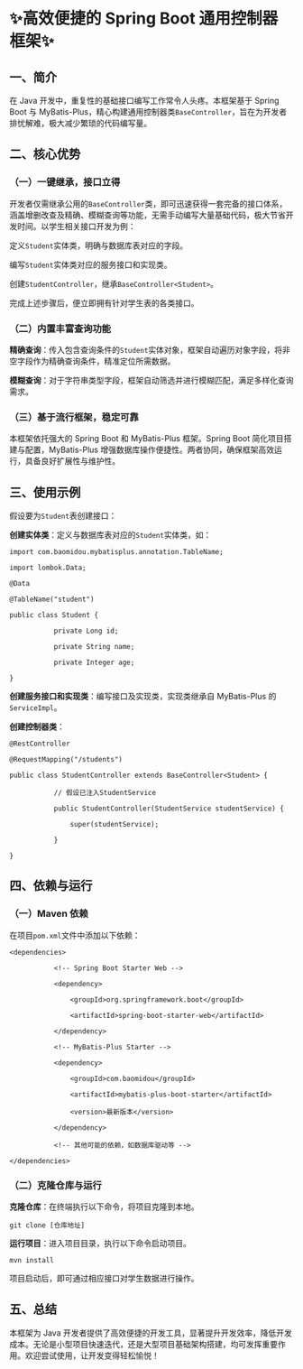 # ✨高效便捷的 Spring Boot 通用控制器框架✨

## 一、简介

在 Java 开发中，重复性的基础接口编写工作常令人头疼。本框架基于 Spring Boot 与 MyBatis-Plus，精心构建通用控制器类`BaseController`，旨在为开发者排忧解难，极大减少繁琐的代码编写量。

## 二、核心优势

### （一）一键继承，接口立得

开发者仅需继承公用的`BaseController`类，即可迅速获得一套完备的接口体系，涵盖增删改查及精确、模糊查询等功能，无需手动编写大量基础代码，极大节省开发时间。以学生相关接口开发为例：

定义`Student`实体类，明确与数据库表对应的字段。

编写`Student`实体类对应的服务接口和实现类。

创建`StudentController`，继承`BaseController<Student>`。

完成上述步骤后，便立即拥有针对学生表的各类接口。

### （二）内置丰富查询功能

**精确查询**：传入包含查询条件的`Student`实体对象，框架自动遍历对象字段，将非空字段作为精确查询条件，精准定位所需数据。

**模糊查询**：对于字符串类型字段，框架自动筛选并进行模糊匹配，满足多样化查询需求。

### （三）基于流行框架，稳定可靠

本框架依托强大的 Spring Boot 和 MyBatis-Plus 框架。Spring Boot 简化项目搭建与配置，MyBatis-Plus 增强数据库操作便捷性。两者协同，确保框架高效运行，具备良好扩展性与维护性。

## 三、使用示例

假设要为`Student`表创建接口：

**创建实体类**：定义与数据库表对应的`Student`实体类，如：



```
import com.baomidou.mybatisplus.annotation.TableName;

import lombok.Data;

@Data

@TableName("student")

public class Student {

           private Long id;

           private String name;

           private Integer age;

}
```

**创建服务接口和实现类**：编写接口及实现类，实现类继承自 MyBatis-Plus 的`ServiceImpl`。

**创建控制器类**：



```
@RestController

@RequestMapping("/students")

public class StudentController extends BaseController<Student> {

           // 假设已注入StudentService

           public StudentController(StudentService studentService) {

               super(studentService);

           }

}
```

## 四、依赖与运行

### （一）Maven 依赖

在项目`pom.xml`文件中添加以下依赖：



```
<dependencies>

           <!-- Spring Boot Starter Web -->

           <dependency>

               <groupId>org.springframework.boot</groupId>

               <artifactId>spring-boot-starter-web</artifactId>

           </dependency>

           <!-- MyBatis-Plus Starter -->

           <dependency>

               <groupId>com.baomidou</groupId>

               <artifactId>mybatis-plus-boot-starter</artifactId>

               <version>最新版本</version>

           </dependency>

           <!-- 其他可能的依赖，如数据库驱动等 -->

</dependencies>
```

### （二）克隆仓库与运行

**克隆仓库**：在终端执行以下命令，将项目克隆到本地。



```
git clone [仓库地址]
```

**运行项目**：进入项目目录，执行以下命令启动项目。



```
mvn install
```

项目启动后，即可通过相应接口对学生数据进行操作。

## 五、总结

本框架为 Java 开发者提供了高效便捷的开发工具，显著提升开发效率，降低开发成本。无论是小型项目快速迭代，还是大型项目基础架构搭建，均可发挥重要作用。欢迎尝试使用，让开发变得轻松愉悦！